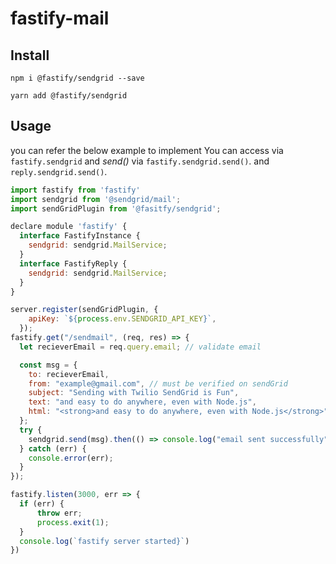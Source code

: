 # fastify-mail


## Install
```
npm i @fastify/sendgrid --save
```
```
yarn add @fastify/sendgrid
```

## Usage
you can refer the below example to implement
You can access  via `fastify.sendgrid` and *send()* via `fastify.sendgrid.send()`. and `reply.sendgrid.send()`.

```js
import fastify from 'fastify'
import sendgrid from '@sendgrid/mail';
import sendGridPlugin from '@fasitfy/sendgrid';

declare module 'fastify' {
  interface FastifyInstance {
    sendgrid: sendgrid.MailService;
  }
  interface FastifyReply {
    sendgrid: sendgrid.MailService;
  }
}

server.register(sendGridPlugin, {
    apiKey: `${process.env.SENDGRID_API_KEY}`,
  });
fastify.get("/sendmail", (req, res) => {
  let recieverEmail = req.query.email; // validate email

  const msg = {
    to: recieverEmail,
    from: "example@gmail.com", // must be verified on sendGrid
    subject: "Sending with Twilio SendGrid is Fun",
    text: "and easy to do anywhere, even with Node.js",
    html: "<strong>and easy to do anywhere, even with Node.js</strong>",
  };
  try {
    sendgrid.send(msg).then(() => console.log("email sent successfully"));
  } catch (err) {
    console.error(err);
  }
});

fastify.listen(3000, err => {
  if (err) {
      throw err;
      process.exit(1);
  }
  console.log(`fastify server started}`)
})
```